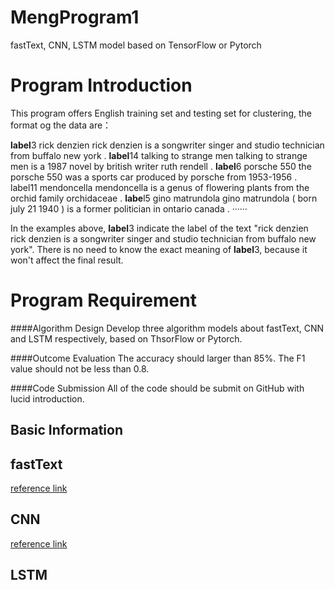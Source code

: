 # MengProgram1
fastText, CNN, LSTM model based on TensorFlow or Pytorch

# Program Introduction
This program offers English training set and testing set for clustering, the format og the data are：

**label**3 rick denzien rick denzien is a songwriter singer and studio technician from buffalo new york .
**label**14 talking to strange men talking to strange men is a 1987 novel by british writer ruth rendell .
**label**6 porsche 550 the porsche 550 was a sports car produced by porsche from 1953-1956 . label11 mendoncella mendoncella is a genus of flowering plants from the orchid family orchidaceae .
**labe**l5 gino matrundola gino matrundola ( born july 21 1940 ) is a former politician in ontario canada .
······

In the examples above, **label**3 indicate the label of the text "rick denzien rick denzien is a songwriter singer and studio technician from buffalo new york". There is no need to know the exact meaning of **label**3, because it won't affect the final result.

# Program Requirement
####Algorithm Design
Develop three algorithm models about fastText, CNN and LSTM respectively, based on ThsorFlow or Pytorch.

####Outcome Evaluation
The accuracy should larger than 85%.
The F1 value should not be less than 0.8.

####Code Submission
All of the code should be submit on GitHub with lucid introduction.


## Basic Information


## fastText
[reference link](https://github.com/facebookresearch/fastText)


## CNN
[reference link](https://github.com/gaussic/text-classification-cnn-rnn)


## LSTM


